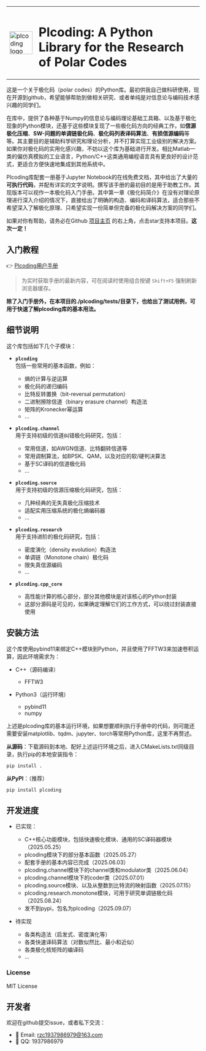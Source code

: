 <table>
  <tr>
    <td><img src="logo.png" alt="plcoding logo" width="60"/></td>
    <td><h1>Plcoding: A Python Library for the Research of Polar Codes</h1></td>
  </tr>
</table>

这是一个关于极化码（polar codes）的Python库。最初供我自己做科研使用，现在开源到github，希望能够帮助到做相关研究、或者单纯是对信息论与编码技术感兴趣的同学们。

在库中，提供了各种基于Numpy的信息论与编码理论基础工具箱、以及基于极化现象的Python模块，还基于这些模块复现了一些极化码方向的经典工作，如**信源极化压缩**、**SW-问题的单调链极化码**、**极化码列表译码算法**、**有损信源编码**等等。其主要目的是辅助科学研究和理论分析，并不打算实现工业级别的解决方案。如果你对极化码的实用化感兴趣，不妨以这个库为基础进行开发。相比Matlab一类的偏仿真模拟的工业语言，Python/C++这类通用编程语言具有更良好的设计范式，更适合方便快速地集成到其他系统中。

Plcoding库配套一册基于Jupyter Notebook的在线免费文档，其中给出了大量的**可执行代码**，并配有详实的文字说明。撰写该手册的最初目的是用于助教工作。其现版本可以视作一本极化码入门手册。其中第一章《极化码简介》在没有对理论原理进行深入介绍的情况下，直接给出了明确的构造、编码和译码算法，适合那些不希望深入了解极化原理、只希望实现一份简单但完备的极化码解决方案的同学们。

如果对你有帮助，请务必在Github [项目主页](https://github.com/RenZichang/plcoding) 的右上角，点击star支持本项目。**这次一定！**

## 入门教程

👉 [Plcoding用户手册](https://renzichang.github.io/plcoding/)

> 为实时获取手册的最新内容，可在阅读时使用组合按键 `Shift+F5` 强制刷新浏览器缓存。

**除了入门手册外，在本项目的./plcoding/tests/目录下，也给出了测试用例，可用于快速了解plcoding库的基本用法。**

## 细节说明

这个库包括如下几个子模块：

- **`plcoding`**  
  包括一些常用的基本函数，例如：
  - 熵的计算与逆运算
  - 极化码的递归编码
  - 比特反转置换（bit-reversal permutation）
  - 二进制擦除信道（binary erasure channel）构造法
  - 矩阵的Kronecker幂运算
  - ...

- **`plcoding.channel`**  
  用于支持初级的信道纠错极化码研究，包括：
  - 常用信道，如AWGN信道、比特翻转信道等
  - 常用调制算法，如BPSK、QAM，以及对应的软/硬判决算法
  - 基于SC译码的信道极化码
  - ...

- **`plcoding.source`**  
  用于支持初级的信源压缩极化码研究，包括：
  - 几种经典的无失真极化压缩技术
  - 适配实用压缩系统的极化熵编码器
  - ...

- **`plcoding.research`**  
  用于支持进阶的极化码研究，包括：
  - 密度演化（density evolution）构造法
  - 单调链（Monotone chain）极化码
  - 限失真信源编码
  - ...

- **`plcoding.cpp_core`**  
  - 高性能计算的核心部分，部分其他模块是对该核心的Python封装
  - 这部分源码是可见的，如果确定理解它们的工作方式，可以绕过封装直接使用

## 安装方法

这个库使用pybind11来绑定C++模块到Python，并且使用了FFTW3来加速卷积运算，因此环境需求为：

- C++（源码编译）
  - FFTW3

- Python3（运行环境）
  - pybind11
  - numpy

上述是plcoding库的基本运行环境，如果想要顺利执行手册中的代码，则可能还需要安装matplotlib、tqdm、jupyter、torch等常用Python库，这里不再赘述。

**从源码**：下载源码到本地、配好上述运行环境之后，进入CMakeLists.txt同级目录，执行pip的本地安装指令：

```bash
pip install .
```

**从PyPI**：（推荐）

```bash
pip install plcoding
```

## 开发进度

- 已实现：
  - C++核心功能模块，包括快速极化模块、通用的SC译码器模块（2025.05.25）
  - plcoding模块下的部分基本函数（2025.05.27）
  - 配套手册的基本内容已完成（2025.06.03）
  - plcoding.channel模块下的channel类和modulator类（2025.06.04）
  - plcoding.channel模块下的coder类（2025.07.01）
  - plcoding.source模块、以及从整数到比特流的映射函数（2025.07.15）
  - plcoding.research.monotone模块，可用于研究单调链极化码（2025.08.24）
  - 发不到pypi，包名为plcoding（2025.09.07）

- 待实现
  - 各类构造法（启发式、密度演化等）
  - 各类快速译码算法（对数似然比、最小和近似）
  - 各类极化核矩阵的编译码
  - ...

### License

MIT License

## 开发者

欢迎在github提交issue，或者私下交流：

- 📧 Email: [rzc1937986979@163.com](mailto:rzc1937986979@163.com)
- 💬 QQ: 1937986979
